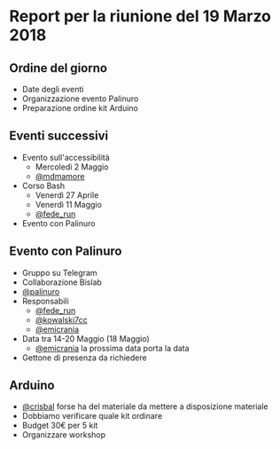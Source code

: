# Report per la riunione del 19 Marzo 2018

## Ordine del giorno

- Date degli eventi
- Organizzazione evento Palinuro
- Preparazione ordine kit Arduino

## Eventi successivi

- Evento sull'accessibilità
  - Mercoledì 2 Maggio
  - [@mdmamore](https://t.me/mdmamore)
- Corso Bash
  - Venerdì 27 Aprile
  - Venerdì 11 Maggio
  - [@fede_run](https://t.me/fede_run)
- Evento con Palinuro

## Evento con Palinuro

- Gruppo su Telegram
- Collaborazione Bislab
- [@palinuro](https://t.me/palinuro)
- Responsabili
  - [@fede_run](https://t.me/fede_run)
  - [@kowalski7cc](https://t.me/kowalski7cc)
  - [@emicrania](https://t.me/emicrania)
- Data tra 14-20 Maggio (18 Maggio)
  - [@emicrania](https://t.me/emicrania) la prossima data porta la data
- Gettone di presenza da richiedere

## Arduino

- [@crisbal](https://t.me/crisbal) forse ha del materiale da mettere a disposizione materiale
- Dobbiamo verificare quale kit ordinare
- Budget 30€ per 5 kit
- Organizzare workshop
